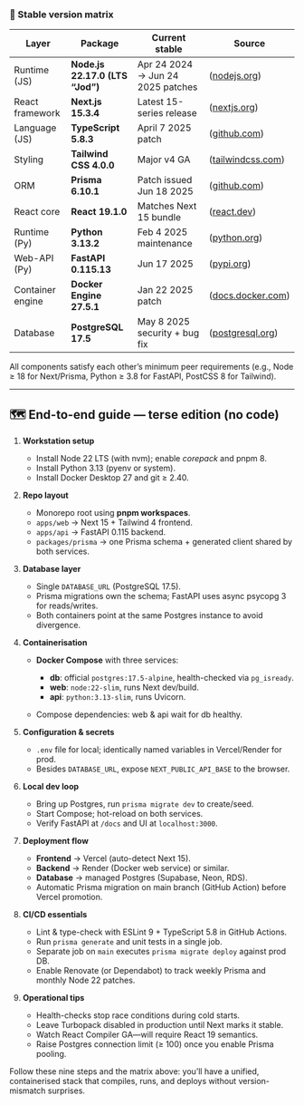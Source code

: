 ### 🔧 Stable version matrix

| Layer            | Package                         | Current **stable**                | Source                 |
| ---------------- | ------------------------------- | --------------------------------- | ---------------------- |
| Runtime (JS)     | **Node.js 22.17.0 (LTS “Jod”)** | Apr 24 2024 → Jun 24 2025 patches | ([nodejs.org][1])      |
| React framework  | **Next.js 15.3.4**              | Latest 15-series release          | ([nextjs.org][2])      |
| Language (JS)    | **TypeScript 5.8.3**            | April 7 2025 patch                | ([github.com][3])      |
| Styling          | **Tailwind CSS 4.0.0**          | Major v4 GA                       | ([tailwindcss.com][4]) |
| ORM              | **Prisma 6.10.1**               | Patch issued Jun 18 2025          | ([github.com][5])      |
| React core       | **React 19.1.0**                | Matches Next 15 bundle            | ([react.dev][6])       |
| Runtime (Py)     | **Python 3.13.2**               | Feb 4 2025 maintenance            | ([python.org][7])      |
| Web-API (Py)     | **FastAPI 0.115.13**            | Jun 17 2025                       | ([pypi.org][8])        |
| Container engine | **Docker Engine 27.5.1**        | Jan 22 2025 patch                 | ([docs.docker.com][9]) |
| Database         | **PostgreSQL 17.5**             | May 8 2025 security + bug fix     | ([postgresql.org][10]) |

All components satisfy each other’s minimum peer requirements (e.g., Node ≥ 18 for Next/Prisma, Python ≥ 3.8 for FastAPI, PostCSS 8 for Tailwind).

---

## 🗺️ End-to-end guide — terse edition (no code)

1. **Workstation setup**

   * Install Node 22 LTS (with nvm); enable *corepack* and pnpm 8.
   * Install Python 3.13 (pyenv or system).
   * Install Docker Desktop 27 and git ≥ 2.40.

2. **Repo layout**

   * Monorepo root using **pnpm workspaces**.
   * `apps/web` → Next 15 + Tailwind 4 frontend.
   * `apps/api` → FastAPI 0.115 backend.
   * `packages/prisma` → one Prisma schema + generated client shared by both services.

3. **Database layer**

   * Single `DATABASE_URL` (PostgreSQL 17.5).
   * Prisma migrations own the schema; FastAPI uses async psycopg 3 for reads/writes.
   * Both containers point at the same Postgres instance to avoid divergence.

4. **Containerisation**

   * **Docker Compose** with three services:

     * **db**: official `postgres:17.5-alpine`, health-checked via `pg_isready`.
     * **web**: `node:22-slim`, runs Next dev/build.
     * **api**: `python:3.13-slim`, runs Uvicorn.
   * Compose dependencies: web & api wait for db healthy.

5. **Configuration & secrets**

   * `.env` file for local; identically named variables in Vercel/Render for prod.
   * Besides `DATABASE_URL`, expose `NEXT_PUBLIC_API_BASE` to the browser.

6. **Local dev loop**

   * Bring up Postgres, run `prisma migrate dev` to create/seed.
   * Start Compose; hot-reload on both services.
   * Verify FastAPI at `/docs` and UI at `localhost:3000`.

7. **Deployment flow**

   * **Frontend** → Vercel (auto-detect Next 15).
   * **Backend** → Render (Docker web service) or similar.
   * **Database** → managed Postgres (Supabase, Neon, RDS).
   * Automatic Prisma migration on main branch (GitHub Action) before Vercel promotion.

8. **CI/CD essentials**

   * Lint & type-check with ESLint 9 + TypeScript 5.8 in GitHub Actions.
   * Run `prisma generate` and unit tests in a single job.
   * Separate job on `main` executes `prisma migrate deploy` against prod DB.
   * Enable Renovate (or Dependabot) to track weekly Prisma and monthly Node 22 patches.

9. **Operational tips**

   * Health-checks stop race conditions during cold starts.
   * Leave Turbopack disabled in production until Next marks it stable.
   * Watch React Compiler GA—will require React 19 semantics.
   * Raise Postgres connection limit (≥ 100) once you enable Prisma pooling.

Follow these nine steps and the matrix above: you’ll have a unified, containerised stack that compiles, runs, and deploys without version-mismatch surprises.

[1]: https://nodejs.org/en/about/previous-releases?utm_source=chatgpt.com "Node.js Releases"
[2]: https://nextjs.org/blog/next-15-3?utm_source=chatgpt.com "Next.js 15.3"
[3]: https://github.com/microsoft/typescript/releases?utm_source=chatgpt.com "Releases · microsoft/TypeScript - GitHub"
[4]: https://tailwindcss.com/blog/tailwindcss-v4?utm_source=chatgpt.com "Tailwind CSS v4.0"
[5]: https://github.com/prisma/prisma/releases?utm_source=chatgpt.com "Releases · prisma/prisma - GitHub"
[6]: https://react.dev/blog/2024/12/05/react-19?utm_source=chatgpt.com "React v19"
[7]: https://www.python.org/downloads/release/python-3132/?utm_source=chatgpt.com "Python Release Python 3.13.2"
[8]: https://pypi.org/project/fastapi/?utm_source=chatgpt.com "fastapi - PyPI"
[9]: https://docs.docker.com/engine/release-notes/27/?utm_source=chatgpt.com "Engine v27 - Docker Docs"
[10]: https://www.postgresql.org/about/news/postgresql-175-169-1513-1418-and-1321-released-3072/?utm_source=chatgpt.com "PostgreSQL 17.5, 16.9, 15.13, 14.18, and 13.21 Released!"
